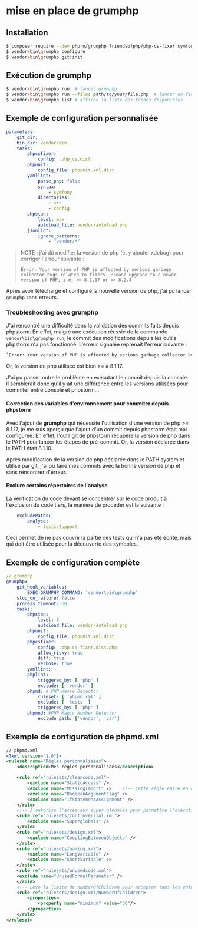 # mise en place de grumphp

## Installation

```bash
$ composer require --dev phpro/grumphp friendsofphp/php-cs-fixer symfony/yaml phpunit/phpunit
$ vendor\bin\grumphp configure
$ vendor\bin\grumphp git:init
```

## Exécution de grumphp

```bash
$ vendor\bin\grumphp run  # lancer grumphp
$ vendor\bin\grumphp run --files path/to/your/file.php  # lancer un fichier particulier
$ vendor\bin\grumphp list # affiche la liste des tâches disponibles
```

## Exemple de configuration personnalisée

```yaml
parameters:
    git_dir: .
    bin_dir: vendor/bin
    tasks:
        phpcsfixer:
            config: .php_cs.dist
        phpunit:
            config_file: phpunit.xml.dist
        yamllint:
            parse_php: false
            syntax:
                - symfony
            directories:
                - src
                - config
        phpstan:
            level: max
            autoload_file: vendor/autoload.php
        jsonlint:
            ignore_patterns:
                - "vendor/*"
```

>NOTE : j'ai dû modifier la version de php (et y ajouter xdebug) pour corriger l'erreur suivante :
> 
>`Error: Your version of PHP is affected by serious garbage collector bugs related to fibers. Please upgrade to a newer version of PHP, i.e. >= 8.1.17 or => 8.2.4`

Après avoir téléchargé et configuré la nouvelle version de php, j'ai pu lancer `grumphp` sans erreurs.

### Troubleshooting avec grumphp

J'ai rencontré une difficulté dans la validation des commits faits depuis phpstorm.
En effet, malgré une exécution réussie de la commande `vendor\bin\grumphp run`,
le commit des modifications depuis les outils phpstorm n'a pas fonctionné.
L'erreur signalée reprenait l'erreur suivante :

```bash
`Error: Your version of PHP is affected by serious garbage collector bugs related to fibers. Please upgrade to a newer version of PHP, i.e. >= 8.1.17 or => 8.2.4`
```

Or, la version de php utilisée est bien >= à 8.1.17.

J'ai pu passer outre le problème en exécutant le commit depuis la console.
Il semblerait donc qu'il y ait une différence entre les versions utilisées pour commiter entre console et phpstorm...

#### Correction des variables d'environnement pour commiter depuis phpstorm

Avec l'ajout de **grumphp** qui nécessite l'utilisation d'une version de php >= 8.1.17,
je me suis aperçu que l'ajout d'un commit depuis phpstorm était mal configurée.
En effet, l'outil git de phpstorm récupère la version de php dans le PATH pour lancer les étapes de pré-commit.
Or, la version déclarée dans le PATH était 8.1.10.

Après modification de la version de php déclarée dans le PATH system et utilisé par git,
j'ai pu faire mes commits avec la bonne version de php et sans rencontrer d'erreur.

#### Exclure certains répertoires de l'analyse

La vérification du code devant se concentrer sur le code produit à l'exclusion du code tiers,
la manière de procéder est la suivante :

```yml
    excludePaths:
        analyse:
            - tests/Support
```

Ceci permet de ne pas couvrir la partie des tests qui n'a pas été écrite,
mais qui doit être utilisée pour la découverte des symboles.

## Exemple de configuration complète

```yaml
// grumphp
grumphp:
    git_hook_variables:
        EXEC_GRUMPHP_COMMAND: 'vendor\bin\grumphp'
    stop_on_failure: false
    process_timeout: 60
    tasks:
        phpstan:
            level: 5
            autoload_file: vendor/autoload.php
        phpunit:
            config_file: phpunit.xml.dist
        phpcsfixer:
            config: .php-cs-fixer.dist.php
            allow_risky: true
            diff: true
            verbose: true
        yamllint: ~
        phplint:
            triggered_by: [ 'php' ]
            exclude: [ 'vendor' ]
        phpmd: # PHP Messe Detector
            ruleset: [ 'phpmd.xml' ]
            exclude: [ 'tests' ]
            triggered_by: [ 'php' ]
        phpmnd: #PHP Magic Number Detector
            exclude_path: ['vendor', 'var']
```

## Exemple de configuration de phpmd.xml

```xml
// phpmd.xml
<?xml version="1.0"?>
<ruleset name="Règles personnalisées">
    <description>Mes règles personnalisées</description>

    <rule ref="rulesets/cleancode.xml">
        <exclude name="StaticAccess" />
        <exclude name="MissingImport" />    <!-- Cette règle entre en contradiction avec les vérifications de php-cs-fixer -->
        <exclude name="BooleanArgumentFlag" />
        <exclude name="IfStatementAssignment" />
    </rule>
    <!-- J'autorise l'accès aux super globales pour permettre l'exécution du code depuis le PHAR -->
    <rule ref="rulesets/controversial.xml">
        <exclude name="Superglobals" />
    </rule>
    <rule ref="rulesets/design.xml">
        <exclude name="CouplingBetweenObjects" />
    </rule>
    <rule ref="rulesets/naming.xml">
        <exclude name="LongVariable" />
        <exclude name="ShortVariable" />
    </rule>
    <rule ref="rulesets/unusedcode.xml">
    <exclude name="UnusedFormalParameter" />
    </rule>
    <!-- Lève la limite de numberOfChildren pour accepter tous les enfants de la classe AbstractMigrationCommand -->
    <rule ref="rulesets/design.xml/NumberOfChildren">
        <properties>
            <property name="minimum" value="30"/>
        </properties>
    </rule>
</ruleset>
```
